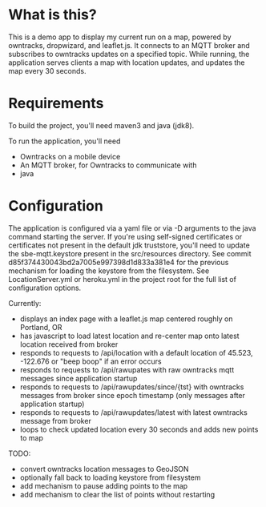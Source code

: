# What is this?
This is a demo app to display my current run on a map, powered by owntracks, dropwizard, and leaflet.js. It connects to an MQTT broker and subscribes to owntracks updates on a specified topic. While running, the application serves clients a map with location updates, and updates the map every 30 seconds.

# Requirements
To build the project, you'll need maven3 and java (jdk8).

To run the application, you'll need
* Owntracks on a mobile device
* An MQTT broker, for Owntracks to communicate with
* java

# Configuration
The application is configured via a yaml file or via -D arguments to the java command starting the server. If you're using self-signed certificates or certificates not present in the default jdk truststore, you'll need to update the sbe-mqtt.keystore present in the src/resources directory. See commit d85f374430043bd2a7005e997398d1d833a381e4 for the previous mechanism for loading the keystore from the filesystem. See LocationServer.yml or heroku.yml in the project root for the full list of configuration options.

Currently: 
* displays an index page with a leaflet.js map centered roughly on Portland, OR
* has javascript to load latest location and re-center map onto latest location received from broker
* responds to requests to /api/location with a default location of 45.523, -122.676 or "beep boop" if an error occurs
* responds to requests to /api/rawupates with raw owntracks mqtt messages since application startup
* responds to requests to /api/rawupdates/since/{tst} with owntracks messages from broker since epoch timestamp (only messages after application startup)
* responds to requests to /api/rawupdates/latest with latest owntracks message from broker
* loops to check updated location every 30 seconds and adds new points to map

TODO:
* convert owntracks location messages to GeoJSON
* optionally fall back to loading keystore from filesystem
* add mechanism to pause adding points to the map
* add mechanism to clear the list of points without restarting
